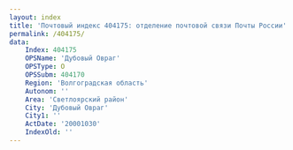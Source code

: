 ```yaml
---
layout: index
title: 'Почтовый индекс 404175: отделение почтовой связи Почты России'
permalink: /404175/
data:
    Index: 404175
    OPSName: 'Дубовый Овраг'
    OPSType: О
    OPSSubm: 404170
    Region: 'Волгоградская область'
    Autonom: ''
    Area: 'Светлоярский район'
    City: 'Дубовый Овраг'
    City1: ''
    ActDate: '20001030'
    IndexOld: ''
---
```

